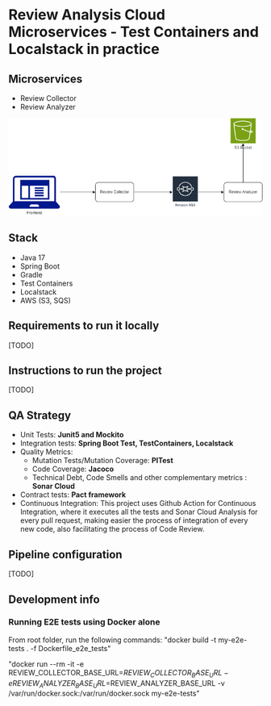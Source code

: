 # Review Analysis Cloud Microservices - Test Containers and Localstack in practice


## Microservices 

* Review Collector
* Review Analyzer

![alt text](images/ReviewAnalysisProject.drawio.png "Review Analysis Microservices Flow")

## Stack

* Java 17
* Spring Boot
* Gradle
* Test Containers
* Localstack
* AWS (S3, SQS)

## Requirements to run it locally

[TODO]

## Instructions to run the project

[TODO]

## QA Strategy

* Unit Tests: <b>Junit5 and Mockito</b>
* Integration tests: <b>Spring Boot Test, TestContainers, Localstack</b> 
* Quality Metrics:
    * Mutation Tests/Mutation Coverage: <b>PITest</b>
    * Code Coverage: <b>Jacoco</b>
    * Technical Debt, Code Smells and other complementary metrics : <b>Sonar Cloud</b>
* Contract tests: <b>Pact framework</b>
* Continuous Integration: This project uses Github Action for Continuous Integration, where it executes all the tests and Sonar Cloud Analysis for every pull request, making easier the process of integration of every new code, also facilitating the process of Code Review.

## Pipeline configuration

[TODO]


## Development info

### Running E2E tests using Docker alone

From root folder, run the following commands:
"docker build -t my-e2e-tests . -f Dockerfile_e2e_tests"

"docker run --rm -it -e REVIEW_COLLECTOR_BASE_URL=$REVIEW_COLLECTOR_BASE_URL -e REVIEW_ANALYZER_BASE_URL=$REVIEW_ANALYZER_BASE_URL -v /var/run/docker.sock:/var/run/docker.sock my-e2e-tests"

